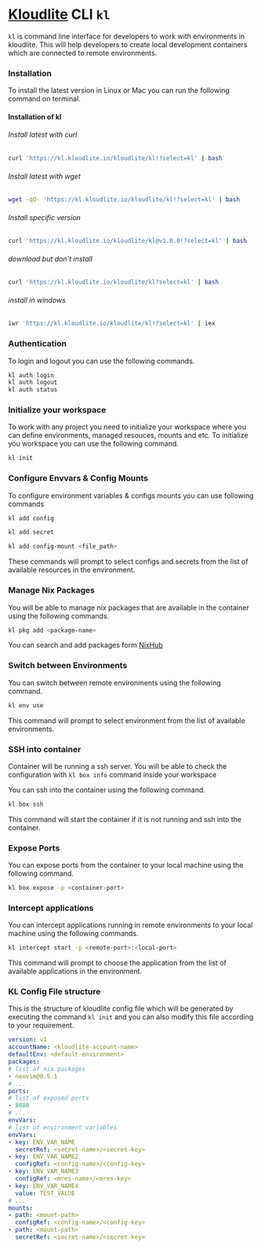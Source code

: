 # [Kloudlite](https://github.com/kloudlite/kloudlite) CLI `kl`

`kl` is command line interface for developers to work with environments in kloudlite. This will help developers to create
local development containers which are connected to remote environments.

### Installation

To install the latest version in Linux or Mac you can run the following command on terminal.

#### Installation of kl

###### Install latest with curl
```sh
curl 'https://kl.kloudlite.io/kloudlite/kl!?select=kl' | bash
```

###### Install latest with wget

```sh
wget -qO- 'https://kl.kloudlite.io/kloudlite/kl!?select=kl' | bash
```

###### Install specific version
```sh
curl 'https://kl.kloudlite.io/kloudlite/kl@v1.0.0!?select=kl' | bash
```

###### download but don't install
```sh
curl 'https://kl.kloudlite.io/kloudlite/kl?select=kl' | bash
```

###### install in windows
```sh
iwr 'https://kl.kloudlite.io/kloudlite/kl!?select=kl' | iex
```

### Authentication

To login and logout you can use the following commands.

```sh
kl auth login
kl auth logout
kl auth status
```

### Initialize your workspace
To work with any project you need to initialize your workspace where you can define 
environments, managed resouces, mounts and etc.
To initialize you workspace you can use the following command.
```sh
kl init
```

### Configure Envvars & Config Mounts
To configure environment variables & configs mounts you can use following commands
```sh
kl add config
```

```sh
kl add secret
```

```sh
kl add config-mount <file_path>
```
These commands will prompt to select configs and secrets from the list of available resources in the environment.

### Manage Nix Packages
You will be able to manage nix packages that are available in the container using the following commands.
```sh
kl pkg add <package-name>
```
You can search and add packages form [NixHub](https://www.nixhub.io/)

### Switch between Environments
You can switch between remote environments using the following command.
```sh
kl env use
```
This command will prompt to select environment from the list of available environments.

### SSH into container
Container will be running a ssh server. You will be able to check the configuration with `kl box info` command
inside your workspace

You can ssh into the container using the following command.
```sh
kl box ssh
```
This command will start the container if it is not running and ssh into the container.

### Expose Ports
You can expose ports from the container to your local machine using the following command.
```sh
kl box expose -p <container-port>
```

### Intercept applications
You can intercept applications running in remote environments to your local machine using the following commands.
```sh
kl intercept start -p <remote-port>:<local-port>
```
This command will prompt to choose the application from the list of available applications in the environment.


### KL Config File structure
This is the structure of kloudlite config file which will be generated by executing the command `kl init` and 
you can also modify this file according to your requirement.
```yaml
version: v1
accountName: <kloudlite-account-name>
defaultEnv: <default-environment>
packages:
# list of nix packages
- neovim@0.5.1
# ...
ports:
# list of exposed ports
- 8080
# ...
envVars:
# list of environment variables
envVars:
- key: ENV_VAR_NAME
  secretRef: <secret-name>/<secret-key>
- key: ENV_VAR_NAME2
  configRef: <config-name>/<config-key>
- key: ENV_VAR_NAME3
  configRef: <mres-name>/<mres-key>
- key: ENV_VAR_NAME4
  value: TEST_VALUE
# ...
mounts:
- path: <mount-path>
  configRef: <config-name>/<config-key>
- path: <mount-path>
  secretRef: <secret-name>/<secret-key>
```
